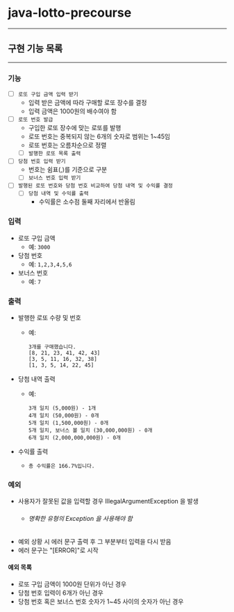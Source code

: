# java-lotto-precourse

---

## 구현 기능 목록

---


### 기능

- [ ] `로또 구입 금액 입력 받기`
  - 입력 받은 금액에 따라 구매할 로또 장수를 결정
  - 입력 금액은 1000원의 배수여야 함
- [ ] `로또 번호 발급`
  - 구입한 로또 장수에 맞는 로또를 발행
  - 로또 번호는 중복되지 않는 6개의 숫자로 범위는 1~45임
  - 로또 번호는 오름차순으로 정렬
  - [ ] `발행한 로또 목록 출력`
- [ ] `당첨 번호 입력 받기`
  - 번호는 쉼표(,)를 기준으로 구분
  - [ ] `보너스 번호 입력 받기`
- [ ] `발행된 로또 번호와 당첨 번호 비교하여 당첨 내역 및 수익률 결정`
  - [ ] `당첨 내역 및 수익률 출력`
    - 수익률은 소수점 둘째 자리에서 반올림


### 입력

- 로또 구입 금액
  - 예: ``3000``
- 당첨 번호
  - 예: ``1,2,3,4,5,6``
- 보너스 번호
  - 예: ``7``


### 출력

- 발행한 로또 수량 및 번호
  - 예: 
      ``` 
      3개를 구매했습니다.
      [8, 21, 23, 41, 42, 43]
      [3, 5, 11, 16, 32, 38]
      [1, 3, 5, 14, 22, 45]
      ```
- 당첨 내역 출력
  - 예:
    ``` 
    3개 일치 (5,000원) - 1개
    4개 일치 (50,000원) - 0개
    5개 일치 (1,500,000원) - 0개
    5개 일치, 보너스 볼 일치 (30,000,000원) - 0개
    6개 일치 (2,000,000,000원) - 0개 
    ```

- 수익률 출력
  - ``총 수익률은 166.7%입니다.``

### 예외
- 사용자가 잘못된 값을 입력할 경우 IllegalArgumentException 을 발생 
  - ######  명확한 유형의 Exception 을 사용해야 함
- 예외 상황 시 에러 문구 출력 후 그 부분부터 입력을 다시 받음 
- 에러 문구는 "[ERROR]"로 시작

#### 예외 목록 
  - 로또 구입 금액이 1000원 단위가 아닌 경우
  - 당첨 번호 입력이 6개가 아닌 경우 
  - 당첨 번호 혹은 보너스 번호 숫자가 1~45 사이의 숫자가 아닌 경우
